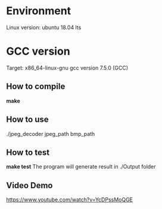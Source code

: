 # Environment
Linux version: ubuntu 18.04 lts

# GCC version
Target: x86_64-linux-gnu
gcc version 7.5.0 (GCC)

## How to compile
**make**

## How to use
./jpeg_decoder jpeg_path bmp_path

## How to test
**make test**
The program will generate result in ./Output folder
## Video Demo
https://www.youtube.com/watch?v=YcDPssMoQGE
